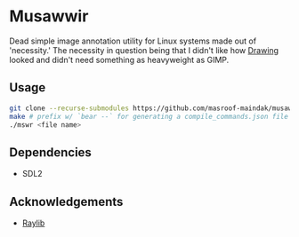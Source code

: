 # Musawwir

Dead simple image annotation utility for Linux systems made out of 'necessity.' The necessity in question being that I didn't like how [Drawing](https://github.com/maoschanz/drawing) looked and didn't need something as heavyweight as GIMP.

<!-- ![screenshot](.github/assets/*.png) -->

## Usage

```bash
git clone --recurse-submodules https://github.com/masroof-maindak/musawwir.git
make # prefix w/ `bear --` for generating a compile_commands.json file
./mswr <file name>
```

## Dependencies

- SDL2

## Acknowledgements

- [Raylib](https://github.com/raysan5/raylib)
